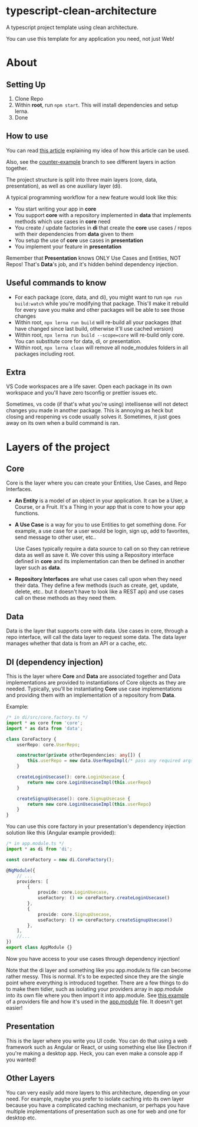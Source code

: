 # typescript-clean-architecture

A typescript project template using clean architecture.

You can use this template for any application you need, not just Web!

# About

## Setting Up

1. Clone Repo
2. Within **root**, run `npm start`. This will install dependencies and setup lerna.
3. Done

## How to use

You can read [this article](https://medium.com/@aziznal/27c7eb745ab4) explaining my idea of how this article can be used.

Also, see the [counter-example](https://github.com/aziznal/typescript-clean-architecture/tree/counter-example) branch to see different layers in action together.

The project structure is split into three main layers (core, data, presentation), as well as one auxiliary layer (di).

A typical programming workflow for a new feature would look like this:

-   You start writing your app in **core**
-   You support **core** with a repository implemented in **data** that implements methods which use cases in **core** need
-   You create / update factories in **di** that create the **core** use cases / repos with their dependencies from **data** given to them
-   You setup the use of **core** use cases in **presentation**
-   You implement your feature in **presentation**

Remember that **Presentation** knows ONLY Use Cases and Entities, NOT Repos! That's **Data**'s job, and it's hidden behind dependency injection.

## Useful commands to know

-   For each package (core, data, and di), you might want to run `npm run build:watch` while you're modifying that package. This'll make it
    rebuild for every save you make and other packages will be able to see those changes
-   Within root, `npx lerna run build` will re-build all your packages (that have changed since last build, otherwise it'll use cached version)
-   Within root, `npx lerna run build --scope=core` will re-build only core. You can substitute core for data, di, or presentation.
-   Within root, `npx lerna clean` will remove all node_modules folders in all packages including root.

## Extra

VS Code workspaces are a life saver. Open each package in its own workspace and you'll have zero tsconfig or prettier issues etc.

Sometimes, vs code (if that's what you're using) intellisense will not detect changes you made in another package. This is annoying as heck but closing
and reopening vs code usually solves it. Sometimes, it just goes away on its own when a build command is ran.

# Layers of the project

## Core

Core is the layer where you can create your Entities, Use Cases, and Repo Interfaces.

-   **An Entity** is a model of an object in your application. It can be a User, a Course, or a Fruit. It's a Thing in your app that is core to how your app functions.

-   **A Use Case** is a way for you to use Entities to get something done. For example, a use case for a user would be login, sign up, add to favorites, send message to other user, etc..

    Use Cases typically require a data source to call on so they can retrieve data as well as save it. We cover this using a Repository interface defined in **core** and its implementation can then be defined in another layer such as **data**.

-   **Repository Interfaces** are what use cases call upon when they need their data. They define a few methods (such as create, get, update, delete, etc.. but it doesn't have to look like a REST api) and use cases call on these methods as they need them.

## Data

Data is the layer that supports core with data. Use cases in core, through a repo interface, will call the data layer to request some data. The data layer manages whether that data is from an API or a cache, etc.

## DI (dependency injection)
This is the layer where **Core** and **Data** are associated together and Data implementations are provided to instantiations of Core objects as they are needed. Typically, you'll be instantiating **Core** use case implementations and providing them with an implementation of a repository from **Data**.

Example:
```typescript
/* in di/src/core.factory.ts */
import * as core from 'core';
import * as data from 'data';

class CoreFactory {
    userRepo: core.UserRepo;

    constructor(private otherDependencies: any[]) {
        this.userRepo = new data.UserRepoImpl(/* pass any required args here */);
    }

    createLoginUsecase(): core.LoginUsecase {
        return new core.LoginUsecaseImpl(this.userRepo)
    }

    createSignupUsecase(): core.SignupUsecase {
        return new core.LoginUsecaseImpl(this.userRepo)
    }
}
```

You can use this core factory in your presentation's dependency injection solution like this (Angular example provided):

```typescript
/* in app.module.ts */
import * as di from 'di';

const coreFactory = new di.CoreFactory();

@NgModule({
    // ...
    providers: [
        {
            provide: core.LoginUsecase,
            useFactory: () => coreFactory.createLoginUsecase()
        },
        {
            provide: core.SignupUsecase,
            useFactory: () => coreFactory.createSignupUsecase()
        },
    ],
    //...
})
export class AppModule {}

```

Now you have access to your use cases through dependency injection!

Note that the di layer and something like you app.module.ts file can become rather messy. This is normal. It's to be expected since they are the single point where everything is introduced together. There are a few things to do to make them tidier, such as isolating your providers array in app.module into its own file where you then import it into app.module. See [this example](https://github.com/aziznal/typescript-clean-architecture/blob/counter-example/packages/presentation/src/di/counter.ioc.ts) of a providers file and how it's used in the [app.module](https://github.com/aziznal/typescript-clean-architecture/blob/counter-example/packages/presentation/src/app/app.module.ts) file. It doesn't get easier!

## Presentation
This is the layer where you write you UI code. You can do that using a web framework such as Angular or React, or using something else like Electron if you're making a desktop app. Heck, you can even make a console app if you wanted!

## Other Layers
You can very easily add more layers to this architecture, depending on your need. For example, maybe you prefer to isolate caching into its own layer because you have a complicated caching mechanism, or perhaps you have multiple implementations of presentation such as one for web and one for desktop etc.
